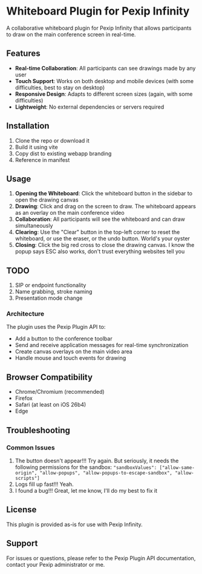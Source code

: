 # Whiteboard Plugin for Pexip Infinity

A collaborative whiteboard plugin for Pexip Infinity that allows participants to draw on the main conference screen in real-time.

## Features

- **Real-time Collaboration**: All participants can see drawings made by any user
- **Touch Support**: Works on both desktop and mobile devices (with some difficulties, best to stay on desktop)
- **Responsive Design**: Adapts to different screen sizes (again, with some difficulties)
- **Lightweight**: No external dependencies or servers required

## Installation

1. Clone the repo or download it
2. Build it using vite
3. Copy dist to existing webapp branding
4. Reference in manifest
   
## Usage

1. **Opening the Whiteboard**: Click the whiteboard button in the sidebar to open the drawing canvas
2. **Drawing**: Click and drag on the screen to draw. The whiteboard appears as an overlay on the main conference video
3. **Collaboration**: All participants will see the whiteboard and can draw simultaneously
4. **Clearing**: Use the "Clear" button in the top-left corner to reset the whiteboard, or use the eraser, or the undo button. World's your oyster
5. **Closing**: Click the big red cross to close the drawing canvas. I know the popup says ESC also works, don't trust everything websites tell you

## TODO

1. SIP or endpoint functionality
2. Name grabbing, stroke naming
3. Presentation mode change

### Architecture

The plugin uses the Pexip Plugin API to:
- Add a button to the conference toolbar
- Send and receive application messages for real-time synchronization
- Create canvas overlays on the main video area
- Handle mouse and touch events for drawing

## Browser Compatibility

- Chrome/Chromium (recommended)
- Firefox
- Safari (at least on iOS 26b4)
- Edge

## Troubleshooting

### Common Issues

1. The button doesn't appear!!! 
   Try again. But seriously, it needs the following permissions for the sandbox: `"sandboxValues": ["allow-same-origin", "allow-popups", "allow-popups-to-escape-sandbox", "allow-scripts"]`
2. Logs fill up fast!!!
   Yeah.
4. I found a bug!!! 
   Great, let me know, I'll do my best to fix it

## License

This plugin is provided as-is for use with Pexip Infinity. 

## Support

For issues or questions, please refer to the Pexip Plugin API documentation, contact your Pexip administrator or me.
